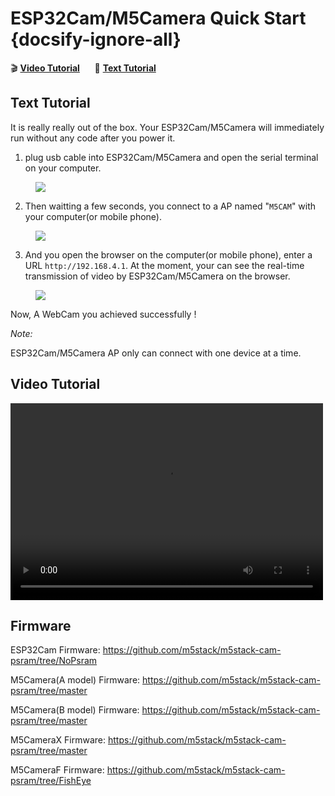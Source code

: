 # ESP32Cam/M5Camera Quick Start {docsify-ignore-all}

:clapper: **[Video Tutorial](#Video-Tutorial)**&nbsp;&nbsp;&nbsp;&nbsp;&nbsp;&nbsp;:memo: **[Text Tutorial](#Text-Tutorial)**

## Text Tutorial

It is really really out of the box. Your ESP32Cam/M5Camera will immediately run without any code after you power it.

1. plug usb cable into ESP32Cam/M5Camera and open the serial terminal on your computer.

<figure>
    <img src="assets/img/getting_started_pics/get_started_with_unit/ESP32CAM_Terminal.png">
</figure>


2. Then waitting a few seconds, you connect to a AP named "`M5CAM`" with your computer(or mobile phone).

<figure>
    <img src="assets/img/getting_started_pics/get_started_with_unit/ESP32CAM_M5CAM.png">
</figure>


3. And you open the browser on the computer(or mobile phone), enter a URL `http://192.168.4.1`. At the moment, your can see the real-time transmission of video by ESP32Cam/M5Camera on the browser.

<figure>
    <img src="assets/img/getting_started_pics/get_started_with_unit/ESP32CAM_Browser.png">
</figure>

Now, A WebCam you achieved successfully !

*Note:*

ESP32Cam/M5Camera AP only can connect with one device at a time.

## Video Tutorial

<video width="500" height="315" controls>
    <source src="https://m5stack.oss-cn-shenzhen.aliyuncs.com/video/LukeVideo/M5stack%20ESP32cam%20VS%20M5Camera%20(PSram)%20%20%20Setup.mp4" type="video/mp4">
</video>

## Firmware

ESP32Cam Firmware: https://github.com/m5stack/m5stack-cam-psram/tree/NoPsram

M5Camera(A model) Firmware: https://github.com/m5stack/m5stack-cam-psram/tree/master

M5Camera(B model) Firmware: https://github.com/m5stack/m5stack-cam-psram/tree/master

M5CameraX Firmware: https://github.com/m5stack/m5stack-cam-psram/tree/master

M5CameraF Firmware: https://github.com/m5stack/m5stack-cam-psram/tree/FishEye
